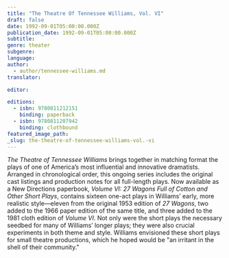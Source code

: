 ```yaml
---
title: "The Theatre Of Tennessee Williams, Vol. VI"
draft: false
date: 1992-09-01T05:00:00.000Z
publication_date: 1992-09-01T05:00:00.000Z
subtitle:
genre: theater
subgenre:
language:
author:
  - author/tennessee-williams.md
translator:

editor:

editions:
  - isbn: 9780811212151
    binding: paperback
  - isbn: 9780811207942
    binding: clothbound
featured_image_path:
_slug: the-theatre-of-tennessee-williams-vol.-vi
---
```


_The Theatre of Tennessee Williams_ brings together in matching format the plays of one of America’s most influential and innovative dramatists. Arranged in chronological order, this ongoing series includes the original cast listings and production notes for all full-length plays. Now available as a New Directions paperbook, _Volume VI: 27 Wagons Full of Cotton and Other Short Plays_, contains sixteen one-act plays in Williams’ early, more realistic style––eleven from the original 1953 edition of _27 Wagons_, two added to the 1966 paper edition of the same title, and three added to the 1981 cloth edition of _Volume VI_. Not only were the short plays the necessary seedbed for many of Williams’ longer plays; they were also crucial experiments in both theme and style. Williams envisioned these short plays for small theatre productions, which he hoped would be "an irritant in the shell of their community."


